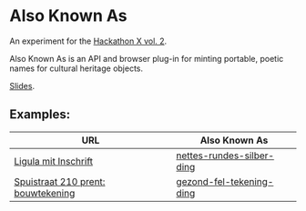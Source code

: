 # Also Known As

An experiment for the [Hackathon X vol. 2](https://hackathonx.de/).

Also Known As is an API and browser plug-in for minting portable, poetic names for cultural heritage objects.

[Slides](https://docs.google.com/presentation/d/1lm3K5yOBtm53ZgMWl-_uhwIMzg243u35Xf_2antelTg/edit?usp=sharing).

## Examples:

| URL                                                                                           | Also Known As                                               |
|-----------------------------------------------------------------------------------------------|-------------------------------------------------------------|
| [Ligula mit Inschrift](https://katalog.landesmuseum.de/object/OTQvNzEy)                       | [nettes-rundes-silber-ding](https://alsoknownas.glitch.me/) |
| [ Spuistraat 210 prent: bouwtekening](https://pid.uba.uva.nl/ark:/88238/b1990032751780205131) | [gezond-fel-tekening-ding](https://alsoknownas.glitch.me/)  |
